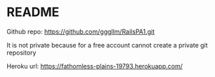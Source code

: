 # README

Github repo:
https://github.com/gggllm/RailsPA1.git

It is not private because for a free account cannot
create a private git repository

Heroku url:
https://fathomless-plains-19793.herokuapp.com/
